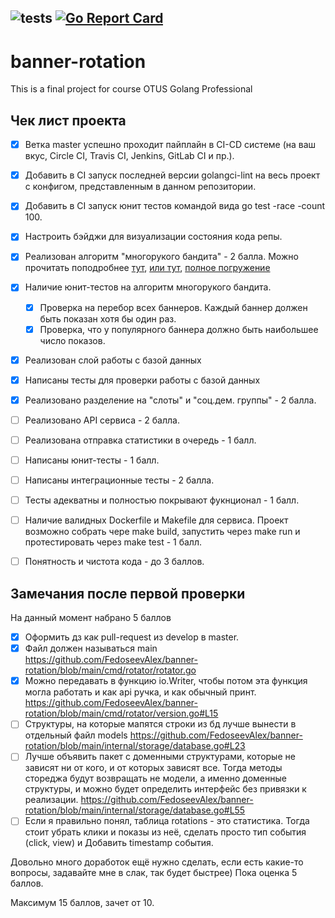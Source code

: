 ![tests](https://github.com/FedoseevAlex/banner-rotation/actions/workflows/tests.yml/badge.svg)
[![Go Report Card](https://goreportcard.com/badge/github.com/FedoseevAlex/banner-rotation)](https://goreportcard.com/report/github.com/FedoseevAlex/banner-rotation)
--------------

# banner-rotation
This is a final project for course OTUS Golang Professional

## Чек лист проекта
- [x] Ветка master успешно проходит пайплайн в CI-CD системе (на ваш вкус, Circle CI, Travis CI, Jenkins, GitLab CI и пр.).
- [x] Добавить в CI запуск последней версии golangci-lint на весь проект с конфигом, представленным в данном репозитории.
- [x] Добавить в CI запуск юнит тестов командой вида go test -race -count 100.
- [x] Настроить бэйджи для визуализации состояния кода репы.
- [x] Реализован алгоритм "многорукого бандита" - 2 балла.
    Можно прочитать поподробнее [тут](https://lilianweng.github.io/lil-log/2018/01/23/the-multi-armed-bandit-problem-and-its-solutions.html), [или тут](https://www.optimizely.com/optimization-glossary/multi-armed-bandit/), [полное погружение](https://arxiv.org/pdf/1904.07272.pdf)
- [x] Наличие юнит-тестов на алгоритм многорукого бандита.
    - [x] Проверка на перебор всех баннеров. Каждый баннер должен быть показан хотя бы один раз.
    - [x] Проверка, что у популярного баннера должно быть наибольшее число показов.
- [x] Реализован слой работы с базой данных
- [x] Написаны тесты для проверки работы с базой данных
- [x] Реализовано разделение на "слоты" и "соц.дем. группы" - 2 балла.
- [ ] Реализовано API сервиса - 2 балла.
- [ ] Реализована отправка статистики в очередь - 1 балл.
- [ ] Написаны юнит-тесты - 1 балл.
- [ ] Написаны интеграционные тесты - 2 балла.
- [ ] Тесты адекватны и полностью покрывают фукнционал - 1 балл.
- [ ] Наличие валидных Dockerfile и Makefile для сервиса. Проект возможно собрать чере make build, запустить через make run и протестировать через make test - 1 балл.
- [ ] Понятность и чистота кода - до 3 баллов.


## Замечания после первой проверки
На данный момент набрано 5 баллов

- [x] Оформить дз как pull-request из develop в master.
- [x] Файл должен называться main https://github.com/FedoseevAlex/banner-rotation/blob/main/cmd/rotator/rotator.go
- [x] Можно передавать в функцию io.Writer, чтобы потом эта функция могла работать и как api ручка, и как обычный принт. https://github.com/FedoseevAlex/banner-rotation/blob/main/cmd/rotator/version.go#L15
- [ ] Структуры, на которые мапятся строки из бд лучше вынести в отдельный файл models https://github.com/FedoseevAlex/banner-rotation/blob/main/internal/storage/database.go#L23
- [ ] Лучше объявить пакет с доменными структурами, которые не зависят ни от кого, и от которых зависят все. Тогда методы стореджа будут возвращать не модели, а именно доменные структуры, и можно будет определить интерфейс без привязки к реализации. https://github.com/FedoseevAlex/banner-rotation/blob/main/internal/storage/database.go#L55
- [ ] Если я правильно понял, таблица rotations - это статистика. Тогда стоит убрать клики и показы из неё, сделать просто тип события (click, view) и Добавить timestamp события.

Довольно много доработок ещё нужно сделать, если есть какие-то вопросы, задавайте мне в слак, так будет быстрее)
Пока оценка 5 баллов.

Максимум 15 баллов, зачет от 10.